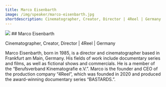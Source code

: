 ```yaml
---
title: Marco Eisenbarth 
image: /img/speaker/marco-eisenbarth.jpg
shortdescription: Cinematographer, Creator, Director | 4Reel | Germany
---
```

<img src="/img/speaker/marco-eisenbarth.jpg">
## Marco Eisenbarth 

Cinematographer, Creator, Director | 4Reel | Germany

Marco Eisenbarth, born in 1985, is a director and cinematographer based in Frankfurt am Main, Germany. His fields of work include documentary series and films, as well as fictional shows and commercials. He is a member of the “Berufsverband Kinematografie e.V.”. Marco is the founder and CEO of the production company “4Reel”, which was founded in 2020 and produced the award-winning documentary series “BASTARDS.”.



